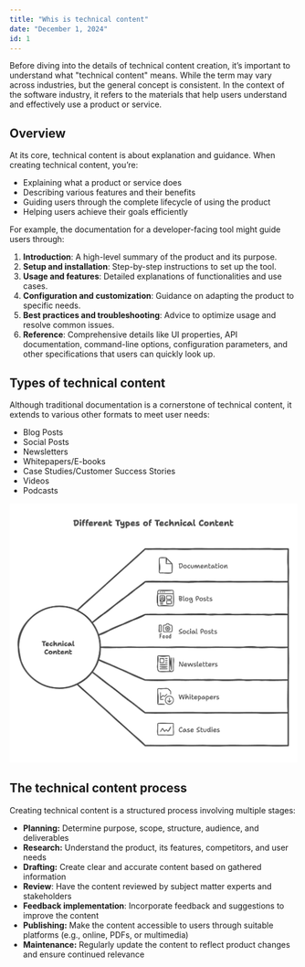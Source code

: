 ```yaml
---
title: "Whis is technical content"
date: "December 1, 2024"
id: 1
---
```


Before diving into the details of technical content creation, it’s important to understand what "technical content" means. While the term may vary across industries, but the general concept is consistent. In the context of the software industry, it refers to the materials that help users understand and effectively use a product or service.

## Overview

At its core, technical content is about explanation and guidance. When creating technical content, you’re:

- Explaining what a product or service does
- Describing various features and their benefits
- Guiding users through the complete lifecycle of using the product
- Helping users achieve their goals efficiently

For example, the documentation for a developer-facing tool might guide users through:

1. **Introduction**: A high-level summary of the product and its purpose.
2. **Setup and installation**: Step-by-step instructions to set up the tool.
3. **Usage and features**: Detailed explanations of functionalities and use cases.
4. **Configuration and customization**: Guidance on adapting the product to specific needs.
5. **Best practices and troubleshooting**: Advice to optimize usage and resolve common issues.
6. **Reference**: Comprehensive details like UI properties, API documentation, command-line options, configuration parameters, and other specifications that users can quickly look up.

## Types of technical content

Although traditional documentation is a cornerstone of technical content, it extends to various other formats to meet user needs:

- Blog Posts
- Social Posts
- Newsletters
- Whitepapers/E-books
- Case Studies/Customer Success Stories
- Videos
- Podcasts

![Figure 1.1 Different Types of Technical Content](../../static/assets/images/introduction/different-types-of-tech-content.png)

## The technical content process

Creating technical content is a structured process involving multiple stages:

- **Planning:** Determine purpose, scope, structure, audience, and deliverables
- **Research:** Understand the product, its features, competitors, and user needs
- **Drafting:** Create clear and accurate content based on gathered information
- **Review**: Have the content reviewed by subject matter experts and stakeholders
- **Feedback implementation**: Incorporate feedback and suggestions to improve the content
- **Publishing:** Make the content accessible to users through suitable platforms (e.g., online, PDFs, or multimedia)
- **Maintenance:** Regularly update the content to reflect product changes and ensure continued relevance